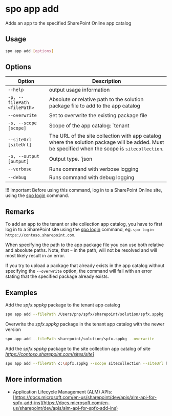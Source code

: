 # spo app add

Adds an app to the specified SharePoint Online app catalog

## Usage

```sh
spo app add [options]
```

## Options

Option|Description
------|-----------
`--help`|output usage information
`-p, --filePath <filePath>`|Absolute or relative path to the solution package file to add to the app catalog
`--overwrite`|Set to overwrite the existing package file
`-s, --scope [scope]`|Scope of the app catalog: `tenant|sitecollection`. Default `tenant`
`--siteUrl [siteUrl]`|The URL of the site collection with app catalog where the solution package will be added. Must be specified when the scope is `sitecollection`.
`-o, --output [output]`|Output type. `json|text`. Default `text`
`--verbose`|Runs command with verbose logging
`--debug`|Runs command with debug logging

!!! important
    Before using this command, log in to a SharePoint Online site, using the [spo login](../login.md) command.

## Remarks

To add an app to the tenant or site collection app catalog, you have to first log in to a SharePoint site using the [spo login](../login.md) command, eg. `spo login https://contoso.sharepoint.com`.

When specifying the path to the app package file you can use both relative and absolute paths. Note, that `~` in the path, will not be resolved and will most likely result in an error.

If you try to upload a package that already exists in the app catalog without specifying the `--overwrite` option, the command will fail with an error stating that the specified package already exists.

## Examples

Add the _spfx.sppkg_ package to the tenant app catalog

```sh
spo app add --filePath /Users/pnp/spfx/sharepoint/solution/spfx.sppkg
```

Overwrite the _spfx.sppkg_ package in the tenant app catalog with the newer version

```sh
spo app add --filePath sharepoint/solution/spfx.sppkg --overwrite
```

Add the _spfx.sppkg_ package to the site collection app catalog of site _https://contoso.sharepoint.com/sites/site1_

```sh
spo app add --filePath c:\spfx.sppkg --scope sitecollection --siteUrl https://contoso.sharepoint.com/sites/site1
```

## More information

- Application Lifecycle Management (ALM) APIs: [https://docs.microsoft.com/en-us/sharepoint/dev/apis/alm-api-for-spfx-add-ins](https://docs.microsoft.com/en-us/sharepoint/dev/apis/alm-api-for-spfx-add-ins)